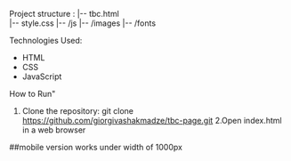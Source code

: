 Project structure :
|-- tbc.html  
|-- style.css
|-- /js 
|-- /images
|-- /fonts

Technologies Used:

- HTML
- CSS
- JavaScript

How to Run"

  1. Clone the repository:
   git clone https://github.com/giorgivashakmadze/tbc-page.git
  2.Open index.html in a web browser

##mobile version works under width of 1000px

